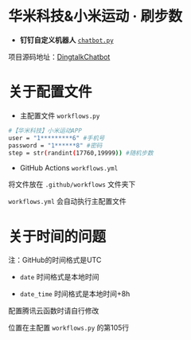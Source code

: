 # **华米科技&小米运动 · 刷步数**

* **钉钉自定义机器人** [`chatbot.py`](https://github.com/zhuifengshen/DingtalkChatbot/blob/master/dingtalkchatbot/chatbot.py)

项目源码地址：[DingtalkChatbot](https://github.com/zhuifengshen/DingtalkChatbot)

# 关于配置文件

* 主配置文件 `workflows.py`

```bash
#【华米科技】小米运动APP
user = "1*********6" #手机号
password = "1******8" #密码
step = str(randint(17760,19999)) #随机步数
```

* GitHub Actions `workflows.yml`

将文件放在 `.github/workflows` 文件夹下

`workflows.yml` 会自动执行主配置文件

# 关于时间的问题

注：GitHub的时间格式是UTC

* `date` 时间格式是本地时间

* `date_time` 时间格式是本地时间+8h

配置腾讯云函数时请自行修改

位置在主配置 `workflows.py` 的第105行
